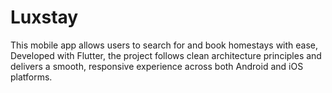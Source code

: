 # Luxstay
This mobile app allows users to search for and book homestays with ease, Developed with Flutter, the project follows clean architecture principles and delivers a smooth, responsive experience across both Android and iOS platforms.
